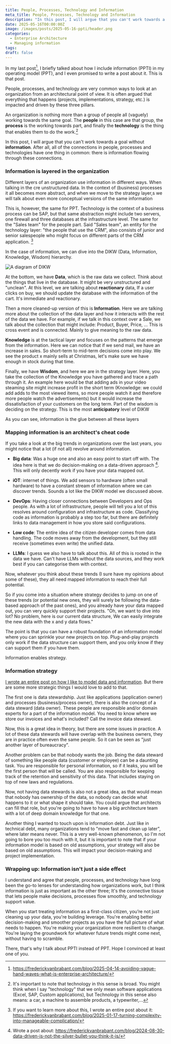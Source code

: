 ```yaml
---
title: People, Processes, Technology and Information
meta_title: People, Processes, Technology and Information
description: "In this post, I will argue that you can't work towards a goal without **information**. After all, all of the connections in people, processes and technologies have one thing in common: there is information flowing through these connections."
date: 2025-05-16T00:00:00Z
image: /images/posts/2025-05-16-ppti/header.png
categories:
  - Enterprise Architecture
  - Managing information
tags:
draft: false
---
```


In my last post[^1], I briefly talked about how I include information (PPTI) in my operating model (PPT), and I even promised to write a post about it. This is that post.

People, processes, and technology are very common ways to look at an organization from an architectural point of view. It is often argued that everything that happens (projects, implementations, strategy, etc.) is impacted and driven by these three pillars. 

An organization is nothing more than a group of people all (vaguely) working towards the same goal. The **people** in this case are that group, the **process** is the working towards part, and finally the **technology** is the thing that enables them to do the work.[^2] 

In this post, I will argue that you can't work towards a goal without **information**. After all, all of the connections in people, processes and technologies have one thing in common: there is information flowing through these connections.

### Information is layered in the organization

Different layers of an organization use information in different ways. When talking in the cre unstructured data. In the context of (business) processes it all becomes more abstract, and when we move to the strategy layer,s we will talk about even more conceptual versions of the same information

This is, however, the same for PPT. Technology is the context of a business process can be SAP, but that same abstraction might include two servers, one firewall and three databases at the infrastructure level. The same for the "Sales team" for the people part. Said "Sales team", an entity for the technology layer: "the people that use the CRM", also consists of junior and senior salespeople who might focus on different parts of the CRM application. [^3]

In the case of information, we can dive into the DIKW (Data, Information, Knowledge, Wisdom) hierarchy.

![A diagram of DIKW](/images/2025-05-16-ppti/DIKW.png)

At the bottom, we have **Data**, which is the raw data we collect. Think about the things that live in the database. It might be very unstructured and "unclean". At this level, we are talking about **reactionary** data, If a user clicks on buy, we should update the database with the information of the cart. It's immediate and reactionary.

Then a more cleaned-up version of this is **Information**. Here we are talking more about the collection of the data layer and how it interacts with the rest of the data we have. For example, if we talk in this context over a Sale, we talk about the collection that might include: Product, Buyer, Price, ... This is cross event and is connected. Mainly to give meaning to the raw data.

**Knowledge** is at the tactical layer and focuses on the patterns that emerge from the information. Here we can notice that if we send mail, we have an increase in sales. So short-term to mid-term decisions come into play. We see the product x mainly sells at Christmas, let's make sure we have enough in stock during that time.

Finally, we have **Wisdom**, and here we are in the strategy layer. Here, you take the collection of the Knowledge you have gathered and trace a path through it. An example here would be that adding ads in your video steaming site might increase profit in the short term (Knowledge: we could add adds to the most viewed items, so more people watch it and therefore more people watch the advertisements) but it would increase the dissatisfaction of your customers on the long term. Part of the wisdom is deciding on the strategy. This is the most **anticipatory** level of DIKW 

As you can see, information is the glue between all these layers

### Mapping information is an architect's cheat code 

If you take a look at the big trends in organizations over the last years, you might notice that a lot (if not all) revolve around information.

- **Big data**: Was a huge one and also an easy point to start off with. The idea here is that we do decision-making on a data-driven approach [^4]. This will only decently work if you have your data mapped out.

- **iOT**: internet of things. We add sensors to hardware (often small hardware) to have a constant stream of information where we can discover trends. Sounds a lot like the DIKW model we discussed above.

- **DevOps**: Having closer connections between Developers and Ops people. As with a lot of infrastructure, people will tell you a lot of this resolves around configuration and infrastructure as code. Classifying code as information is probably a step too far, but there are definitely links to data management in how you store said configurations.

- **Low code**: The entire idea of the citizen developer comes from data handling. The code moves away from the development, but they still receive (sometimes even write) the unified data.

- **LLMs**: I guess we also have to talk about this. All of this is rooted in the data we have. Can't have LLMs without the data sources, and they work best if you can categorise them with context.

Now, whatever you think about these trends (I sure have my opinions about some of these), they all need mapped information to reach their full potential.

So if you come into a situation where strategy decides to jump on one of these trends (or potential new ones, they will surely be following the data-based approach of the past ones), and you already have your data mapped out, you can very quickly support their projects. "Oh, we want to dive into Iot? No problem, here is our current data structure, We can easily integrate the new data with the x and y data flows."  

The point is that you can have a robust foundation of an information model where you can sprinkle your new projects on top. Plug-and-play projects only work if the data structure can support them, and you only know if they can support them if you have them.

Information enables strategy.

### Information strategy

[I wrote an entire post on how I like to model data and information](https://frederickvanbrabant.com/blog/2025-02-05-modeling-data-and-information-in-an-organization/). But there are some more strategic things I would love to add to that.

The first one is data stewardship. Just like applications (application owner) and processes (business/process owner), there is also the concept of a data steward (data owner). These people are responsible and/or domain experts for a part of the information model. You need to know where we store our invoices and what's included? Call the invoice data steward. 

Now, this is a great idea in theory, but there are some issues in practice. A lot of these data stewards will have overlap with the business owners, they are in practice often even the same people. So it can be seen as "just another layer of bureaucracy".

Another problem can be that nobody wants the job. Being the data steward of something like people data (customer or employee) can be a daunting task. You are responsible for personal information, so if it leaks, you will be the first person that will be called. You are also responsible for keeping track of the retention and sensitivity of this data. That includes staying on top of new laws and regulations.

Now, not having data stewards is also not a great idea, as that would mean that nobody has ownership of the data, so nobody can decide what happens to it or what shape it should take. You could argue that architects can fill that role, but you're going to have to have a big architecture team with a lot of deep domain knowledge for that one.

Another thing I wanted to touch upon is information debt. Just like in technical debt, many organizations tend to "move fast and clean up later", where later means never. This is a very well-known phenomenon, so I'm not going to bore you too much with it, but it is important to note that if your information model is based on old assumptions, your strategy will also be based on old assumptions. This will impact your decision-making and project implementation. 

### Wrapping up: Information isn't just a side effect

I understand and agree that people, processes, and technology have long been the go-to lenses for understanding how organizations work, but I think information is just as important as the other three; It's the connective tissue that lets people make decisions, processes flow smoothly, and technology support value.

When you start treating information as a first-class citizen, you’re not just cleaning up your data, you're building leverage. You're enabling better decision-making and smoother projects as you have the full picture of what needs to happen. You're making your organization more resilient to change. You're laying the groundwork for whatever future trends might come next, without having to scramble.

There, that's why I talk about PPTI instead of PPT. Hope I convinced at least one of you. 

[^1]: https://frederickvanbrabant.com/blog/2025-04-14-avoiding-vague-hand-waves-what-is-enterprise-architecture/

[^2]: It's important to note that technology in this sense is broad. You might think when I say "technology" that we only mean software applications (Excel, SAP, Custom applications), but Technology in this sense also means: a car, a machine to assemble products, a typewriter,...

[^3]: If you want to learn more about this, I wrote an entire post about it: https://frederickvanbrabant.com/blog/2025-01-17-turning-complexity-into-manageable-complication/

[^4]: Wrote a post about: https://frederickvanbrabant.com/blog/2024-08-30-data-driven-is-not-the-silver-bullet-you-think-it-is/
